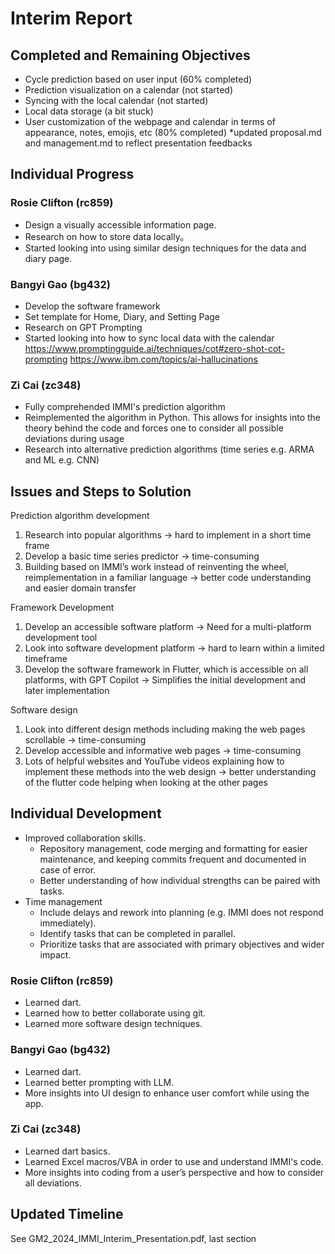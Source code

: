 # Interim Report

## Completed and Remaining Objectives
- Cycle prediction based on user input​ (60% completed)
- Prediction visualization on a calendar​ (not started)
- Syncing with the local calendar​ (not started)
- Local data storage (a bit stuck)
- User customization of the webpage and calendar in terms of appearance, notes, emojis, etc (80% completed)
*updated proposal.md and management.md to reflect presentation feedbacks

##  Individual Progress
### Rosie Clifton (rc859) 
- Design a visually accessible information page.
- Research on how to store data locally。
- Started looking into using similar design techniques for the data and diary page.

### Bangyi Gao (bg432)
- Develop the software framework
- Set template for Home, Diary, and Setting Page
- Research on GPT Prompting
- Started looking into how to sync local data with the calendar
https://www.promptingguide.ai/techniques/cot#zero-shot-cot-prompting
https://www.ibm.com/topics/ai-hallucinations

### Zi Cai (zc348)
- Fully comprehended IMMI's prediction algorithm
- Reimplemented the algorithm in Python. This allows for insights into the theory behind the code and forces one to consider all possible deviations during usage
- Research into alternative prediction algorithms (time series e.g. ARMA and ML e.g. CNN)

## Issues and Steps to Solution
Prediction algorithm development
1. Research into popular algorithms -> hard to implement in a short time frame
2. Develop a basic time series predictor -> time-consuming
3. Building based on IMMI’s work instead of reinventing the wheel, reimplementation in a familiar language -> better code understanding and easier domain transfer

Framework Development
1. Develop an accessible software platform -> Need for a multi-platform development tool
2. Look into software development platform -> hard to learn within a limited timeframe
3. Develop the software framework in Flutter, which is accessible on all platforms, with GPT Copilot -> Simplifies the initial development and later implementation

Software design
1. Look into different design methods including making the web pages scrollable -> time-consuming
2. Develop accessible and informative web pages -> time-consuming
3. Lots of helpful websites and YouTube videos explaining how to implement these methods into the web design -> better understanding of the flutter code helping when looking at the other pages

## Individual Development
- Improved collaboration skills.
  - Repository management, code merging and formatting for easier maintenance, and keeping commits frequent and documented in case of error. 
  - Better understanding of how individual strengths can be paired with tasks.
- Time management
  - Include delays and rework into planning (e.g. IMMI does not respond immediately).
  - Identify tasks that can be completed in parallel.
  - Prioritize tasks that are associated with primary objectives and wider impact.

### Rosie Clifton (rc859) 
- Learned dart.
- Learned how to better collaborate using git.
- Learned more software design techniques.

### Bangyi Gao (bg432)
- Learned dart.
- Learned better prompting with LLM.
- More insights into UI design to enhance user comfort while using the app.

### Zi Cai (zc348)
- Learned dart basics.
- Learned Excel macros/VBA in order to use and understand IMMI's code.
- More insights into coding from a user’s perspective and how to consider all deviations.

## Updated Timeline
See GM2_2024_IMMI_Interim_Presentation.pdf, last section
